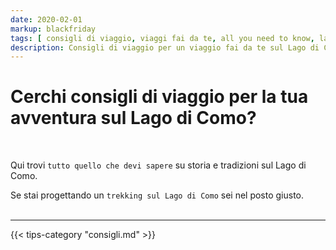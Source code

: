 ```yaml
---
date: 2020-02-01
markup: blackfriday
tags: [ consigli di viaggio, viaggi fai da te, all you need to know, lago di como all you need to know, lago di como tips, tutto quello che devi sapere ]
description: Consigli di viaggio per un viaggio fai da te sul Lago di Como. Tutto quello che devi sapere per un trekking sulle prealpi e molto altro. 
---
```


# Cerchi consigli di viaggio per la tua avventura sul Lago di Como? 

<br>

Qui trovi `tutto quello che devi sapere` su storia e tradizioni sul Lago di Como. 

Se stai progettando un `trekking sul Lago di Como` sei nel posto giusto.
<br><br>

<hr>

{{< tips-category "consigli.md" >}}
